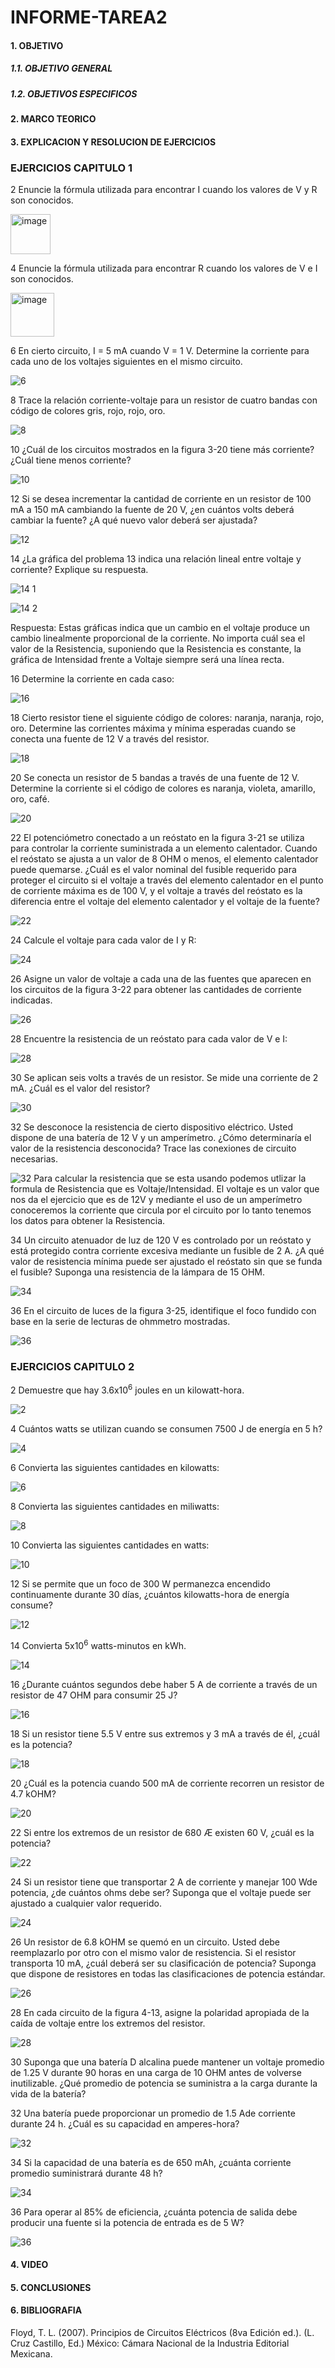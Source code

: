 # INFORME-TAREA2

#### 1. OBJETIVO
##### 1.1. OBJETIVO GENERAL
##### 1.2. OBJETIVOS ESPECIFICOS
#### 2. MARCO TEORICO

#### 3. EXPLICACION Y RESOLUCION DE EJERCICIOS
### EJERCICIOS CAPITULO 1
2 Enuncie la fórmula utilizada para encontrar I cuando los valores de V y R son conocidos.

<img width="64" alt="image" src="https://user-images.githubusercontent.com/105374903/171078254-677b7d2b-6e3a-4e35-a122-c00c2286161c.png">

4 Enuncie la fórmula utilizada para encontrar R cuando los valores de V e I son conocidos.

<img width="70" alt="image" src="https://user-images.githubusercontent.com/105374903/171078210-b9da58b9-1ea1-41eb-8a20-1f3a3771c321.png">

6 En cierto circuito, I = 5 mA cuando V = 1 V. Determine la corriente para cada uno de los voltajes siguientes
en el mismo circuito.

![6](https://user-images.githubusercontent.com/105374903/171079264-98c0f621-8081-4a87-81da-01dbd20b84b3.jpg)

8 Trace la relación corriente-voltaje para un resistor de cuatro bandas con código de colores gris, rojo,
rojo, oro.

![8](https://user-images.githubusercontent.com/105374903/171080164-d918ca42-50da-44ee-baac-88a0a897e292.jpg)

10 ¿Cuál de los circuitos mostrados en la figura 3-20 tiene más corriente? ¿Cuál tiene menos corriente?

![10](https://user-images.githubusercontent.com/105374903/171081669-b52a8af2-cb51-4d72-b918-ba9ea3e5abba.jpg)

12 Si se desea incrementar la cantidad de corriente en un resistor de 100 mA a 150 mA cambiando la fuente
de 20 V, ¿en cuántos volts deberá cambiar la fuente? ¿A qué nuevo valor deberá ser ajustada?

![12](https://user-images.githubusercontent.com/105374903/171082405-8f4b60b2-7fe2-4ed6-a688-401f28b50d79.jpg)

14 ¿La gráfica del problema 13 indica una relación lineal entre voltaje y corriente? Explique su respuesta.

![14 1](https://user-images.githubusercontent.com/105374903/171085266-bb2977b6-afa2-4585-a1f6-63d2cb7002a3.jpg)

![14 2](https://user-images.githubusercontent.com/105374903/171085282-4c0822ad-1ca7-4892-b353-374632c633d6.jpg)

Respuesta: Estas gráficas indica que un cambio en el voltaje produce un cambio linealmente proporcional de la corriente. No importa cuál sea el valor de la Resistencia, suponiendo que la Resistencia es constante, la gráfica de Intensidad frente a Voltaje siempre será una línea recta.

16 Determine la corriente en cada caso:

![16](https://user-images.githubusercontent.com/105374903/171086198-10a3a6e4-160a-4f01-bfc6-7b48e3e94e41.jpg)

18 Cierto resistor tiene el siguiente código de colores: naranja, naranja, rojo, oro. Determine las corrientes
máxima y mínima esperadas cuando se conecta una fuente de 12 V a través del resistor.

![18](https://user-images.githubusercontent.com/105374903/171087443-219e8e71-f9f7-4a2a-984a-75ee7c990acf.jpg)

20 Se conecta un resistor de 5 bandas a través de una fuente de 12 V. Determine la corriente si el código
de colores es naranja, violeta, amarillo, oro, café.

![20](https://user-images.githubusercontent.com/105374903/171087996-8aa16257-eb7b-48f9-a08b-c9d0ed5898e8.jpg)

22 El potenciómetro conectado a un reóstato en la figura 3-21 se utiliza para controlar la corriente suministrada
a un elemento calentador. Cuando el reóstato se ajusta a un valor de 8 OHM o menos, el elemento
calentador puede quemarse. ¿Cuál es el valor nominal del fusible requerido para proteger el circuito
si el voltaje a través del elemento calentador en el punto de corriente máxima es de 100 V, y el voltaje
a través del reóstato es la diferencia entre el voltaje del elemento calentador y el voltaje de la fuente?

![22](https://user-images.githubusercontent.com/105374903/171089038-0b22b9df-f1a4-4aca-b80d-151eb43c2f2f.jpg)

24 Calcule el voltaje para cada valor de I y R:

![24](https://user-images.githubusercontent.com/105374903/171090128-f0a7d186-459a-453d-96b5-d3e008ad0f47.jpg)

26 Asigne un valor de voltaje a cada una de las fuentes que aparecen en los circuitos de la figura 3-22 para
obtener las cantidades de corriente indicadas.

![26](https://user-images.githubusercontent.com/105374903/171202173-750ee15c-9c20-46c9-b4f0-033bc2e15864.jpg)

28 Encuentre la resistencia de un reóstato para cada valor de V e I:

![28](https://user-images.githubusercontent.com/105374903/171198115-2488292a-28eb-400d-b346-6e9b8a5b2e61.jpg)

30 Se aplican seis volts a través de un resistor. Se mide una corriente de 2 mA. ¿Cuál es el valor del resistor?

![30](https://user-images.githubusercontent.com/105374903/171198664-db5c9531-3301-4026-9913-2321b1fae2e2.jpg)

32 Se desconoce la resistencia de cierto dispositivo eléctrico. Usted dispone de una batería de 12 V y un
amperímetro. ¿Cómo determinaría el valor de la resistencia desconocida? Trace las conexiones de circuito
necesarias.

![32](https://user-images.githubusercontent.com/105374903/171280105-9d4b26ac-67a2-4623-ab12-9e79b771dd80.jpg)
Para calcular la resistencia que se esta usando podemos utlizar la formula de Resistencia que es Voltaje/Intensidad. El voltaje es un valor que nos da el ejercicio que es de 12V y mediante el uso de un amperímetro conoceremos la corriente que circula por el circuito por lo tanto tenemos los datos para obtener la Resistencia.

34 Un circuito atenuador de luz de 120 V es controlado por un reóstato y está protegido contra corriente
excesiva mediante un fusible de 2 A. ¿A qué valor de resistencia mínima puede ser ajustado el reóstato
sin que se funda el fusible? Suponga una resistencia de la lámpara de 15 OHM.

![34](https://user-images.githubusercontent.com/105374903/171284495-0e35712f-a3d2-4642-90e7-88e5837e3d4f.jpg)

36 En el circuito de luces de la figura 3-25, identifique el foco fundido con base en la serie de lecturas de
ohmmetro mostradas.

![36](https://user-images.githubusercontent.com/105374903/171281902-ebe76a6d-127a-423a-87bd-b6fceceffe9d.jpg)

### EJERCICIOS CAPITULO 2

2 Demuestre que hay 3.6x10<sup>6</sup> joules en un kilowatt-hora.

![2](https://user-images.githubusercontent.com/105374903/171295807-79019a9c-4428-45af-90b7-633e7d58e0c3.jpg)

4 Cuántos watts se utilizan cuando se consumen 7500 J de energía en 5 h?

![4](https://user-images.githubusercontent.com/105374903/171295831-85de75d8-dd7d-4aa0-afd5-12b6d46dc9ab.jpg)

6 Convierta las siguientes cantidades en kilowatts:

![6](https://user-images.githubusercontent.com/105374903/171295833-fa7c5086-99e7-493a-a2ca-5854b9a463f0.jpg)

8 Convierta las siguientes cantidades en miliwatts:

![8](https://user-images.githubusercontent.com/105374903/171295842-858018e1-3318-4f4e-9d17-9972186d0a1e.jpg)

10 Convierta las siguientes cantidades en watts:

![10](https://user-images.githubusercontent.com/105374903/171295847-089a0023-5740-447a-a138-1307de867322.jpg)

12 Si se permite que un foco de 300 W permanezca encendido continuamente durante 30 días, ¿cuántos
kilowatts-hora de energía consume?

![12](https://user-images.githubusercontent.com/105374903/171295849-2584ecd9-5da8-4d7e-8704-1c258392fef1.jpg)

14 Convierta 5x10<sup>6</sup> watts-minutos en kWh.

![14](https://user-images.githubusercontent.com/105374903/171295860-5dc8797c-ad2f-4c31-b46e-82076dfcdcca.jpg)

16 ¿Durante cuántos segundos debe haber 5 A de corriente a través de un resistor de 47 OHM para consumir
25 J?

![16](https://user-images.githubusercontent.com/105374903/171295867-f3b1210b-3932-418b-90ee-4fa872608c8a.jpg)

18 Si un resistor tiene 5.5 V entre sus extremos y 3 mA a través de él, ¿cuál es la potencia?

![18](https://user-images.githubusercontent.com/105374903/171295877-783c0be9-0fed-440f-a534-eabefd43184c.jpg)

20 ¿Cuál es la potencia cuando 500 mA de corriente recorren un resistor de 4.7 kOHM?

![20](https://user-images.githubusercontent.com/105374903/171295882-293d33ac-1950-4d5a-a2e8-62eb4b2dff2e.jpg)

22 Si entre los extremos de un resistor de 680 Æ existen 60 V, ¿cuál es la potencia?

![22](https://user-images.githubusercontent.com/105374903/171295888-21cc742e-a8bf-43a0-b378-209e393effe5.jpg)

24 Si un resistor tiene que transportar 2 A de corriente y manejar 100 Wde potencia, ¿de cuántos ohms debe
ser? Suponga que el voltaje puede ser ajustado a cualquier valor requerido.

![24](https://user-images.githubusercontent.com/105374903/171295896-0d7a3c1d-23b1-4a95-aca2-ffc87be5ad6a.jpg)

26 Un resistor de 6.8 kOHM se quemó en un circuito. Usted debe reemplazarlo por otro con el mismo valor
de resistencia. Si el resistor transporta 10 mA, ¿cuál deberá ser su clasificación de potencia? Suponga
que dispone de resistores en todas las clasificaciones de potencia estándar.

![26](https://user-images.githubusercontent.com/105374903/171307521-e16dbfe6-3744-4804-9ea5-ca5275747387.jpg)

28 En cada circuito de la figura 4-13, asigne la polaridad apropiada de la caída de voltaje entre los extremos
del resistor.

![28](https://user-images.githubusercontent.com/105374903/171307528-c0c77f27-3166-4bc7-9238-2ddfa4b1c726.jpg)

30 Suponga que una batería D alcalina puede mantener un voltaje promedio de 1.25 V durante 90 horas
en una carga de 10 OHM antes de volverse inutilizable. ¿Qué promedio de potencia se suministra a la carga
durante la vida de la batería?

32 Una batería puede proporcionar un promedio de 1.5 Ade corriente durante 24 h. ¿Cuál es su capacidad
en amperes-hora?

![32](https://user-images.githubusercontent.com/105374903/171307539-bdc37863-aa08-4941-ad43-f5cbbf52c7ad.jpg)

34 Si la capacidad de una batería es de 650 mAh, ¿cuánta corriente promedio suministrará durante 48 h?

![34](https://user-images.githubusercontent.com/105374903/171307546-f0cdc947-13f6-4c37-bc6f-99ac996786a3.jpg)

36 Para operar al 85% de eficiencia, ¿cuánta potencia de salida debe producir una fuente si la potencia de
entrada es de 5 W?

![36](https://user-images.githubusercontent.com/105374903/171307553-f37e3320-a9ae-47fb-aa2b-c421daaf534d.jpg)


#### 4. VIDEO
#### 5. CONCLUSIONES
#### 6. BIBLIOGRAFIA
Floyd, T. L. (2007). Principios de Circuitos Eléctricos (8va Edición ed.). (L. Cruz Castillo, Ed.) México: Cámara Nacional de la Industria Editorial Mexicana.
